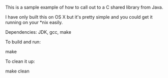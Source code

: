 
This is a sample example of how to call out to a C shared library from Java.

I have only built this on OS X but it's pretty simple and you could get it running on your *nix easily.

Dependencies:  JDK, gcc, make

To build and run:

make

To clean it up:

make clean
